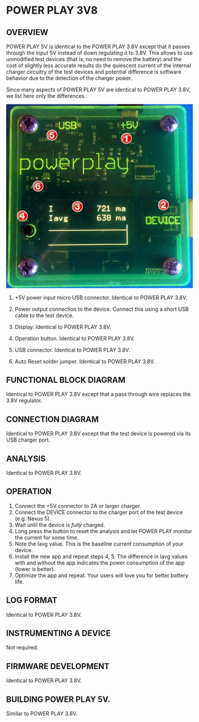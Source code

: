 POWER PLAY 3V8
==============

## OVERVIEW
POWER PLAY 5V is identical to the POWER PLAY 3.8V except that it passes through the input 5V instead of down regulating it to 3.8V. This allows to use unmodified test devices (that is, no need to remove the battery) and the cost of slightly less accurate results do the quiescent current of the internal charger circuitry of the test devices and potential difference is software behavior due to the detection of the charger power. 

Since many aspects of POWER PLAY 5V are identical to POWER PLAY 3.8V, we list here only the differences.


![](doc/pmon_5v_closeup_annotated.png)

1. +5V power input micro USB connector. Identical to POWER PLAY 3.8V.

2. Power output connection to the device. Connect this using a short USB cable to the test device.

3. Display. Identical to POWER PLAY 3.8V.

4. Operation button. Identical to POWER PLAY 3.8V.

5. USB connector. Identical to POWER PLAY 3.8V.

6. Auto Reset solder jumper. Identical to POWER PLAY 3.8V.


## FUNCTIONAL BLOCK DIAGRAM

Identical to POWER PLAY 3.8V except that a pass through wire replaces the 3.8V regulator.

## CONNECTION DIAGRAM

Identical to POWER PLAY 3.8V except that the test device is powered via its USB charger port.

## ANALYSIS

Identical to POWER PLAY 3.8V.

## OPERATION

1. Connect the +5V connector to 2A or larger charger.
2. Connect the DEVICE connector to the charger port of the test device (e.g. Nexus 5).
3. Wait until the device is *fully* charged.
4. Long press the button to reset the analysis and let POWER PLAY monitor the current for some time.
5. Note the Iavg value. This is the baseline current consumption of your device.
6. Install the new app and repeat steps 4, 5. The difference in Iavg values with and without the app indicates the power consumption of the app (lower is better).
7. Optimize the app and repeat. Your users will love you for better battery life.

## LOG FORMAT

Identical to POWER PLAY 3.8V.

## INSTRUMENTING A DEVICE

Not required.

## FIRMWARE DEVELOPMENT

Identical to POWER PLAY 3.8V.

## BUILDING POWER PLAY 5V. 

Similar to POWER PLAY 3.8V.

